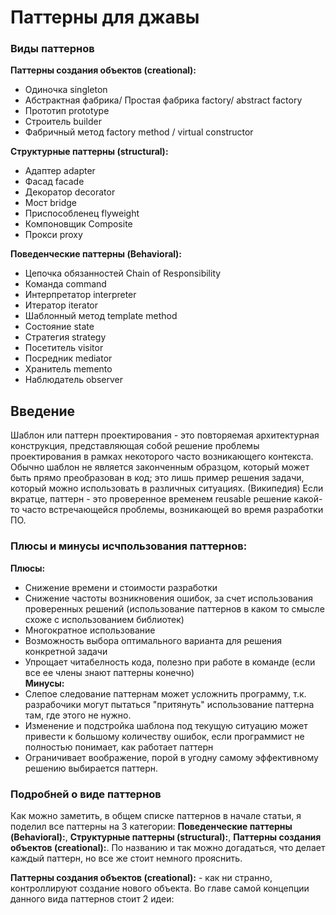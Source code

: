 # Паттерны для джавы
### Виды паттернов
**Паттерны создания объектов (creational):**
- Одиночка singleton
- Абстрактная фабрика/ Простая фабрика factory/ abstract factory
- Прототип prototype
- Строитель builder
- Фабричный метод factory method / virtual constructor

**Структурные паттерны (structural):**
- Адаптер adapter
- Фасад facade
- Декоратор decorator
- Мост bridge
- Приспособленец flyweight
- Компоновщик Composite
- Прокси proxy

**Поведенческие паттерны (Behavioral):**
- Цепочка обязанностей Chain of Responsibility
- Команда command
- Интерпретатор interpreter
- Итератор iterator
- Шаблонный метод template method 
- Состояние state
- Стратегия strategy
- Посетитель visitor
- Посредник mediator
- Хранитель memento
- Наблюдатель observer
## Введение
Шаблон или паттерн проектирования - это повторяемая архитектурная конструкция, представляющая собой решение проблемы проектирования в рамках некоторого часто возникающего контекста. Обычно шаблон не является законченным образцом, который может быть прямо преобразован в код; это лишь пример решения задачи, который можно использовать в различных ситуациях. (Википедия)
Если вкратце, паттерн - это проверенное временем reusable решение какой-то часто встречающейся проблемы, возникающей во время разработки ПО. 
### Плюсы и минусы исчпользования паттернов:
**Плюсы:**
* Снижение времени и стоимости разработки
* Снижение частоты возникновения ошибок, за счет использования проверенных решений (использование паттернов в каком то смысле схоже с использованием библиотек)
* Многократное использование
* Возможность выбора оптимального варианта для решения конкретной задачи
* Упрощает читабелность кода, полезно при работе в команде (если все ее члены знают паттерны конечно)
<br> **Минусы:**
* Слепое следование паттернам может усложнить программу, т.к. разрабочики могут пытаться "притянуть" использование паттерна там, где этого не нужно.
* Изменение и подстройка шаблона под текущую ситуацию может привести к большому количеству ошибок, если программист не полностью понимает, как работает паттерн
* Ограничивает воображение, порой в угодну самому эффективному решению выбирается паттерн.
### Подробней о виде паттернов
Как можно заметить, в общем списке паттернов в начале статьи, я поделил все паттерны на 3 категории: **Поведенческие паттерны (Behavioral):**, **Структурные паттерны (structural):**, **Паттерны создания объектов (creational):**.
По названию и так можно догадаться, что делает каждый паттерн, но все же стоит немного прояснить.

**Паттерны создания объектов (creational):** - как ни странно, контроллируют создание нового объекта. Во главе самой концепции данного вида паттернов стоит 2 идеи: 

